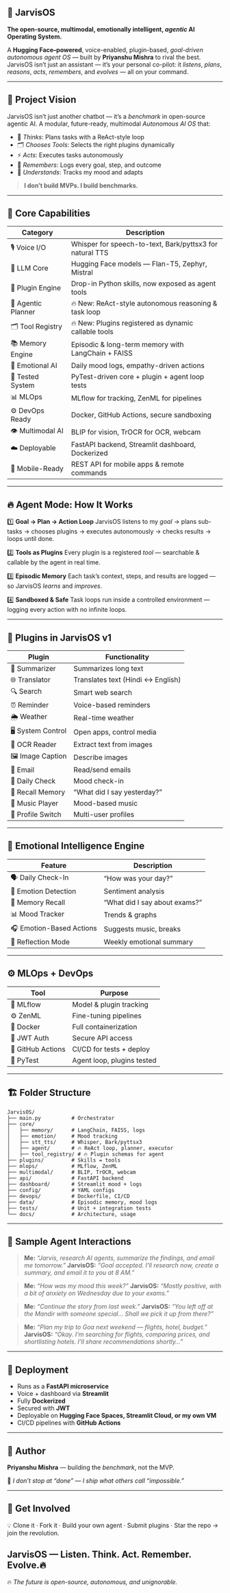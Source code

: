 ## 🤖 **JarvisOS**

**The open-source, multimodal, emotionally intelligent, *agentic* AI Operating System.**

A **Hugging Face–powered**, voice-enabled, plugin-based, *goal-driven autonomous agent OS* — built by **Priyanshu Mishra** to rival the best.
JarvisOS isn’t just an assistant — it’s your personal co-pilot: it *listens*, *plans*, *reasons*, *acts*, *remembers*, and *evolves* — all on your command.

---

## 🌟 **Project Vision**

JarvisOS isn’t just another chatbot — it’s a *benchmark* in open-source agentic AI.
A modular, future-ready, multimodal *Autonomous AI OS* that:

* 🧠 *Thinks*: Plans tasks with a ReAct-style loop
* 🗂️ *Chooses Tools*: Selects the right plugins dynamically
* ⚡ *Acts*: Executes tasks autonomously
* 🧾 *Remembers*: Logs every goal, step, and outcome
* 💙 *Understands*: Tracks my mood and adapts

> **I don’t build MVPs. I build benchmarks.**

---

## 🧩 **Core Capabilities**

| Category           | Description                                              |
| ------------------ | -------------------------------------------------------- |
| 🎙️ Voice I/O      | Whisper for speech-to-text, Bark/pyttsx3 for natural TTS |
| 🧠 LLM Core        | Hugging Face models — Flan-T5, Zephyr, Mistral           |
| 🧩 Plugin Engine   | Drop-in Python skills, now exposed as agent tools        |
| 🧠 Agentic Planner | 🔥 New: ReAct-style autonomous reasoning & task loop     |
| 🗂️ Tool Registry  | 🔥 New: Plugins registered as dynamic callable tools     |
| 📚 Memory Engine   | Episodic & long-term memory with LangChain + FAISS       |
| 💬 Emotional AI    | Daily mood logs, empathy-driven actions                  |
| 🧪 Tested System   | PyTest-driven core + plugin + agent loop tests           |
| 📊 MLOps           | MLflow for tracking, ZenML for pipelines                 |
| ⚙️ DevOps Ready    | Docker, GitHub Actions, secure sandboxing                |
| 👁️ Multimodal AI  | BLIP for vision, TrOCR for OCR, webcam                   |
| ☁️ Deployable      | FastAPI backend, Streamlit dashboard, Dockerized         |
| 📱 Mobile-Ready    | REST API for mobile apps & remote commands               |

---

## 🔥 **Agent Mode: How It Works**

1️⃣ **Goal → Plan → Action Loop**
JarvisOS listens to my *goal* → plans sub-tasks → chooses plugins → executes autonomously → checks results → loops until done.

2️⃣ **Tools as Plugins**
Every plugin is a registered *tool* — searchable & callable by the agent in real time.

3️⃣ **Episodic Memory**
Each task’s context, steps, and results are logged — so JarvisOS *learns* and *improves*.

4️⃣ **Sandboxed & Safe**
Task loops run inside a controlled environment — logging every action with no infinite loops.

---

## 🔌 **Plugins in JarvisOS v1**

| Plugin             | Functionality                     |
| ------------------ | --------------------------------- |
| 📄 Summarizer      | Summarizes long text              |
| 🌐 Translator      | Translates text (Hindi ↔ English) |
| 🔍 Search          | Smart web search                  |
| ⏰ Reminder         | Voice-based reminders             |
| 🌦️ Weather        | Real-time weather                 |
| 🖥️ System Control | Open apps, control media          |
| 🔎 OCR Reader      | Extract text from images          |
| 🖼️ Image Caption  | Describe images                   |
| 📧 Email           | Read/send emails                  |
| 📆 Daily Check     | Mood check-in                     |
| 🧠 Recall Memory   | “What did I say yesterday?”       |
| 🎵 Music Player    | Mood-based music                  |
| 👤 Profile Switch  | Multi-user profiles               |

---

## 🧠 **Emotional Intelligence Engine**

| Feature                  | Description                   |
| ------------------------ | ----------------------------- |
| 🗣️ Daily Check-In       | “How was your day?”           |
| 🧩 Emotion Detection     | Sentiment analysis            |
| 🧾 Memory Recall         | “What did I say about exams?” |
| 📊 Mood Tracker          | Trends & graphs               |
| 🎧 Emotion-Based Actions | Suggests music, breaks        |
| 🧘 Reflection Mode       | Weekly emotional summary      |

---

## ⚙️ **MLOps + DevOps**

| Tool              | Purpose                    |
| ----------------- | -------------------------- |
| 🔁 MLflow         | Model & plugin tracking    |
| ⚙️ ZenML          | Fine-tuning pipelines      |
| 🐳 Docker         | Full containerization      |
| 🔐 JWT Auth       | Secure API access          |
| 🚀 GitHub Actions | CI/CD for tests + deploy   |
| 🧪 PyTest         | Agent loop, plugins tested |

---

## 🏗️ **Folder Structure**

```
JarvisOS/
├── main.py          # Orchestrator
├── core/
│   ├── memory/      # LangChain, FAISS, logs
│   ├── emotion/     # Mood tracking
│   ├── stt_tts/     # Whisper, Bark/pyttsx3
│   ├── agent/       # 🔥 ReAct loop, planner, executor
│   ├── tool_registry/ # 🔥 Plugin schemas for agent
├── plugins/         # Skills = tools
├── mlops/           # MLflow, ZenML
├── multimodal/      # BLIP, TrOCR, webcam
├── api/             # FastAPI backend
├── dashboard/       # Streamlit mood + logs
├── config/          # YAML configs
├── devops/          # Dockerfile, CI/CD
├── data/            # Episodic memory, mood logs
├── tests/           # Unit + integration tests
└── docs/            # Architecture, usage
```

---

## 💬 **Sample Agent Interactions**

> **Me:** *“Jarvis, research AI agents, summarize the findings, and email me tomorrow.”*
> **JarvisOS:** *“Goal accepted. I’ll research now, create a summary, and email it to you at 8 AM.”*

> **Me:** *“How was my mood this week?”*
> **JarvisOS:** *“Mostly positive, with a bit of anxiety on Wednesday due to your exams.”*

> **Me:** *“Continue the story from last week.”*
> **JarvisOS:** *“You left off at the Mandir with someone special… Shall we pick it up from there?”*

> **Me:** *“Plan my trip to Goa next weekend — flights, hotel, budget.”*
> **JarvisOS:** *“Okay. I’m searching for flights, comparing prices, and shortlisting hotels. I’ll share recommendations shortly…”*

---

## 🚀 **Deployment**

* Runs as a **FastAPI microservice**
* Voice + dashboard via **Streamlit**
* Fully **Dockerized**
* Secured with **JWT**
* Deployable on **Hugging Face Spaces, Streamlit Cloud, or my own VM**
* CI/CD pipelines with **GitHub Actions**

---

## 👑 **Author**

**Priyanshu Mishra** — building the *benchmark*, not the MVP.

📌 *I don’t stop at “done” — I ship what others call “impossible.”*

---

## 📣 **Get Involved**

💡 Clone it · Fork it · Build your own agent · Submit plugins · Star the repo → join the revolution.

## **JarvisOS — Listen. Think. Act. Remember. Evolve.🔥**

🔥 *The future is open-source, autonomous, and unignorable.*










